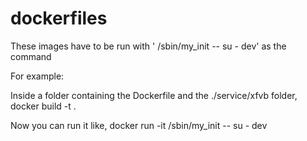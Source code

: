 # dockerfiles

These images have to be run with ' /sbin/my_init -- su - dev' as the command

For example:

 Inside a folder containing the Dockerfile and the ./service/xfvb folder,
  docker build -t <IMAGE-NAME> .

 Now you can run it like,
  docker run -it <IMAGE-NAME> /sbin/my_init -- su - dev
